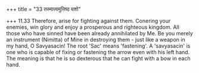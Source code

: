 +++
title = "33 तस्मात्त्वमुत्तिष्ठ यशो"

+++
11.33 Therefore, arise for fighting against them. Conering your enemies,
win glory and enjoy a prosperous and righteous kingdom. All those who have sinned have been already annihilated by Me. Be you merely an instrument (Nimitta) of Mine in destroying them - just like a weapon in my hand, O Savyasacin! The root 'Sac' means 'fastening'. A 'savyasacin'
is one who is capable of fixing or fastening the arrow even with his left hand. The meaning is that he is so dexterous that he can fight with a bow in each hand.
